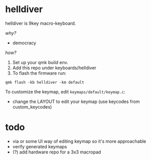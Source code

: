 # helldiver

helldiver is 9key macro-keyboard.

*why?*

- democracy

*how?*

1. Set up your qmk build env.
1. Add this repo under keyboards/helldiver
1. To flash the firmware run:

`qmk flash -kb helldiver -km default`


To customize the keymap, edit `keymaps/default/keymap.c`:
  - change the LAYOUT to edit your keymap (use keycodes from custom_keycodes)


# todo
- via or some UI way of editing keymap so it's more approachable
- verify generated keymaps
- (?) add hardware repo for a 3x3 macropad
